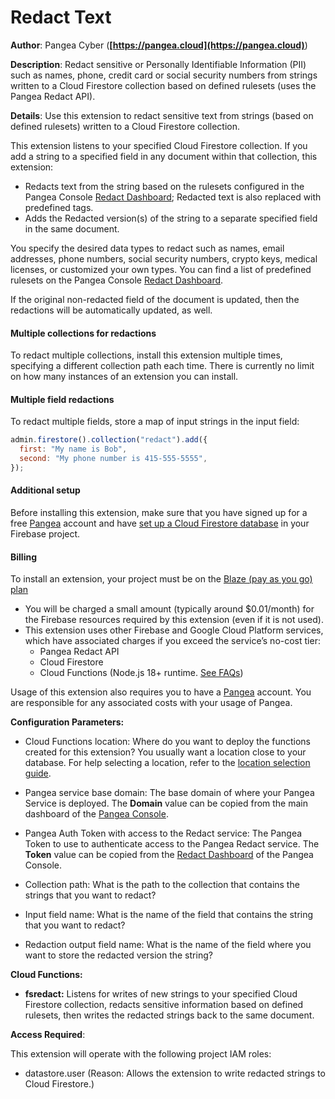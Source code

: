 # Redact Text

**Author**: Pangea Cyber (**[https://pangea.cloud](https://pangea.cloud)**)

**Description**: Redact sensitive or Personally Identifiable Information (PII) such as names, phone, credit card or social security numbers from strings written to a Cloud Firestore collection based on defined rulesets (uses the Pangea Redact API).



**Details**: Use this extension to redact sensitive text from strings (based on defined rulesets) written to a Cloud Firestore collection.

This extension listens to your specified Cloud Firestore collection. If you add a string to a specified field in any document within that collection, this extension:

- Redacts text from the string based on the rulesets configured in the Pangea Console [Redact Dashboard][]; Redacted text is also replaced with predefined tags.
- Adds the Redacted version(s) of the string to a separate specified field in the same document.

You specify the desired data types to redact such as names, email addresses, phone numbers, social security numbers, crypto keys, medical licenses, or customized your own types. You can find a list of predefined rulesets on the Pangea Console [Redact Dashboard][].

If the original non-redacted field of the document is updated, then the redactions will be automatically updated, as well.

#### Multiple collections for redactions

To redact multiple collections, install this extension multiple times, specifying a different
collection path each time. There is currently no limit on how many instances of an extension you
can install.

#### Multiple field redactions

To redact multiple fields, store a map of input strings in the input field:

```js
admin.firestore().collection("redact").add({
  first: "My name is Bob",
  second: "My phone number is 415-555-5555",
});
```

#### Additional setup

Before installing this extension, make sure that you have signed up for a free [Pangea](https://pangea.cloud/signup?utm_medium=marketplace&utm_source=firebase&utm_campaign=firebase-extension-redact) account and have [set up a Cloud Firestore database](https://firebase.google.com/docs/firestore/quickstart) in your Firebase project.

#### Billing

To install an extension, your project must be on the [Blaze (pay as you go) plan](https://firebase.google.com/pricing)

- You will be charged a small amount (typically around $0.01/month) for the Firebase resources required by this extension (even if it is not used).
- This extension uses other Firebase and Google Cloud Platform services, which have associated charges if you exceed the service’s no-cost tier:
  - Pangea Redact API
  - Cloud Firestore
  - Cloud Functions (Node.js 18+ runtime. [See FAQs](https://firebase.google.com/support/faq#extensions-pricing))

Usage of this extension also requires you to have a [Pangea](https://pangea.cloud/signup?utm_medium=marketplace&utm_source=firebase&utm_campaign=firebase-extension-redact) account. You are responsible for any associated costs with your usage of Pangea.

[Redact Dashboard]: https://console.pangea.cloud/service/redact?utm_medium=marketplace&utm_source=firebase&utm_campaign=firebase-extension-redact




**Configuration Parameters:**

* Cloud Functions location: Where do you want to deploy the functions created for this extension? You usually want a location close to your database. For help selecting a location, refer to the [location selection guide](https://firebase.google.com/docs/functions/locations).

* Pangea service base domain: The base domain of where your Pangea Service is deployed. The **Domain** value can be copied from the main dashboard of the [Pangea Console](https://console.pangea.cloud?utm_medium=marketplace&utm_source=firebase&utm_campaign=firebase-extension-redact).


* Pangea Auth Token with access to the Redact service: The Pangea Token to use to authenticate access to the Pangea Redact service. The **Token** value can be copied from the [Redact Dashboard](https://console.pangea.cloud/service/redact?utm_medium=marketplace&utm_source=firebase&utm_campaign=firebase-extension-redact) of the Pangea Console.


* Collection path: What is the path to the collection that contains the strings that you want to redact?


* Input field name: What is the name of the field that contains the string that you want to redact?


* Redaction output field name: What is the name of the field where you want to store the redacted version the string?




**Cloud Functions:**

* **fsredact:** Listens for writes of new strings to your specified Cloud Firestore collection, redacts sensitive information based on defined rulesets, then writes the redacted strings back to the same document.



**Access Required**:



This extension will operate with the following project IAM roles:

* datastore.user (Reason: Allows the extension to write redacted strings to Cloud Firestore.)

